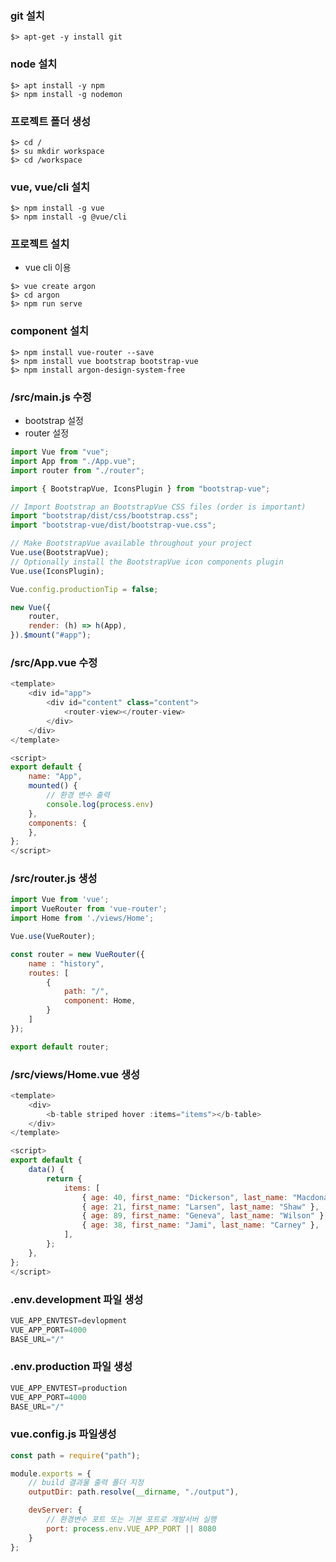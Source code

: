 ### git 설치

```
$> apt-get -y install git
```

### node 설치

```
$> apt install -y npm
$> npm install -g nodemon
```

### 프로젝트 폴더 생성

```
$> cd /
$> su mkdir workspace
$> cd /workspace
```

### vue, vue/cli 설치

```
$> npm install -g vue
$> npm install -g @vue/cli
```

### 프로젝트 설치

-   vue cli 이용

```
$> vue create argon
$> cd argon
$> npm run serve
```

### component 설치

```
$> npm install vue-router --save
$> npm install vue bootstrap bootstrap-vue
$> npm install argon-design-system-free
```

### /src/main.js 수정

-   bootstrap 설정
-   router 설정

```vue.js
import Vue from "vue";
import App from "./App.vue";
import router from "./router";

import { BootstrapVue, IconsPlugin } from "bootstrap-vue";

// Import Bootstrap an BootstrapVue CSS files (order is important)
import "bootstrap/dist/css/bootstrap.css";
import "bootstrap-vue/dist/bootstrap-vue.css";

// Make BootstrapVue available throughout your project
Vue.use(BootstrapVue);
// Optionally install the BootstrapVue icon components plugin
Vue.use(IconsPlugin);

Vue.config.productionTip = false;

new Vue({
    router,
    render: (h) => h(App),
}).$mount("#app");
```

### /src/App.vue 수정

```vue.js
<template>
    <div id="app">
        <div id="content" class="content">
            <router-view></router-view>
        </div>
    </div>
</template>

<script>
export default {
    name: "App",
    mounted() {
        // 환경 변수 출력
        console.log(process.env)
    },
    components: {
    },
};
</script>
```

### /src/router.js 생성

```vue.js
import Vue from 'vue';
import VueRouter from 'vue-router';
import Home from './views/Home';

Vue.use(VueRouter);

const router = new VueRouter({
    name : "history",
    routes: [
        {
            path: "/",
            component: Home,
        }
    ]
});

export default router;
```

### /src/views/Home.vue 생성

```vue.js
<template>
    <div>
        <b-table striped hover :items="items"></b-table>
    </div>
</template>

<script>
export default {
    data() {
        return {
            items: [
                { age: 40, first_name: "Dickerson", last_name: "Macdonald" },
                { age: 21, first_name: "Larsen", last_name: "Shaw" },
                { age: 89, first_name: "Geneva", last_name: "Wilson" },
                { age: 38, first_name: "Jami", last_name: "Carney" },
            ],
        };
    },
};
</script>
```

### .env.development 파일 생성

```vue.js
VUE_APP_ENVTEST=devlopment
VUE_APP_PORT=4000
BASE_URL="/"
```

### .env.production 파일 생성

```vue.js
VUE_APP_ENVTEST=production
VUE_APP_PORT=4000
BASE_URL="/"
```

### vue.config.js 파일생성

```vue.js
const path = require("path");

module.exports = {
    // build 결과물 출력 폴더 지정
    outputDir: path.resolve(__dirname, "./output"),

    devServer: {
        // 환경변수 포트 또는 기본 포트로 개발서버 실행
        port: process.env.VUE_APP_PORT || 8080
    }
};
```
